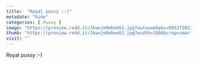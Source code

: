 ```yaml
---
title:  "Royal pussy :-)"
metadate: "hide"
categories: [ Pussy ]
image: "https://preview.redd.it/3kwxjm9mbem51.jpg?auto=webp&s=9953f20231847f7d2b567fa13520eace2a574f46"
thumb: "https://preview.redd.it/3kwxjm9mbem51.jpg?width=1080&crop=smart&auto=webp&s=eed10744193063fcd1610e1aab962da2c7b09bc4"
visit: ""
---
```

Royal pussy :-)
